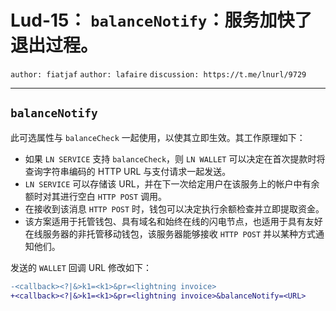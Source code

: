Lud-15： `balanceNotify`：服务加快了退出过程。
===================================================================

 `author: fiatjaf` `author: lafaire` `discussion: https://t.me/lnurl/9729`

---

##  `balanceNotify`

此可选属性与 `balanceCheck` 一起使用，以使其立即生效。其工作原理如下：

  * 如果 `LN SERVICE` 支持 `balanceCheck`，则 `LN WALLET` 可以决定在首次提款时将查询字符串编码的 HTTP URL 与支付请求一起发送。
  *  `LN SERVICE` 可以存储该 URL，并在下一次给定用户在该服务上的帐户中有余额时对其进行空白 `HTTP POST` 调用。
  * 在接收到该消息 `HTTP POST` 时，钱包可以决定执行余额检查并立即提取资金。
  * 该方案适用于托管钱包、具有域名和始终在线的闪电节点，也适用于具有友好在线服务器的非托管移动钱包，该服务器能够接收 `HTTP POST` 并以某种方式通知他们。

发送的 `WALLET` 回调 URL 修改如下：


```diff
-<callback><?|&>k1=<k1>&pr=<lightning invoice>
+<callback><?|&>k1=<k1>&pr=<lightning invoice>&balanceNotify=<URL>
```
